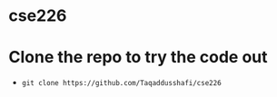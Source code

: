 # cse226
# Clone the repo to try the code out
- `git clone https://github.com/Taqaddusshafi/cse226`
